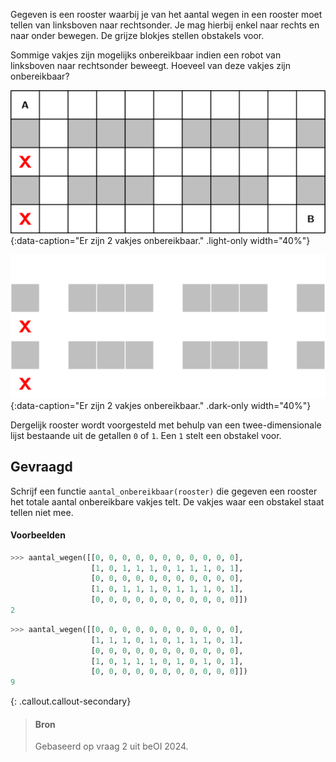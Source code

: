 Gegeven is een rooster waarbij je van het aantal wegen in een rooster moet tellen van linksboven naar rechtsonder. Je mag hierbij enkel naar rechts en naar onder bewegen. De grijze blokjes stellen obstakels voor.

Sommige vakjes zijn mogelijks onbereikbaar indien een robot van linksboven naar rechtsonder beweegt. Hoeveel van deze vakjes zijn onbereikbaar?

![Er zijn 2 vakjes onbereikbaar.](media/image.png "Er zijn 2 vakjes onbereikbaar."){:data-caption="Er zijn 2 vakjes onbereikbaar." .light-only width="40%"}

![Er zijn 2 vakjes onbereikbaar.](media/image_dark.png "Er zijn 2 vakjes onbereikbaar."){:data-caption="Er zijn 2 vakjes onbereikbaar." .dark-only width="40%"}

Dergelijk rooster wordt voorgesteld met behulp van een twee-dimensionale lijst bestaande uit de getallen `0` of `1`. Een `1` stelt een obstakel voor.

## Gevraagd
Schrijf een functie `aantal_onbereikbaar(rooster)` die gegeven een rooster het totale aantal onbereikbare vakjes telt. De vakjes waar een obstakel staat tellen niet mee.

#### Voorbeelden

```python
>>> aantal_wegen([[0, 0, 0, 0, 0, 0, 0, 0, 0, 0, 0], 
                  [1, 0, 1, 1, 1, 0, 1, 1, 1, 0, 1], 
                  [0, 0, 0, 0, 0, 0, 0, 0, 0, 0, 0], 
                  [1, 0, 1, 1, 1, 0, 1, 1, 1, 0, 1],
                  [0, 0, 0, 0, 0, 0, 0, 0, 0, 0, 0]])
2
```

```python
>>> aantal_wegen([[0, 0, 0, 0, 0, 0, 0, 0, 0, 0, 0], 
                  [1, 1, 1, 0, 1, 0, 1, 1, 1, 0, 1], 
                  [0, 0, 0, 0, 0, 0, 0, 0, 0, 0, 0], 
                  [1, 0, 1, 1, 1, 0, 1, 0, 1, 0, 1],
                  [0, 0, 0, 0, 0, 0, 0, 0, 0, 0, 0]])
9
```

{: .callout.callout-secondary}
>#### Bron
> Gebaseerd op vraag 2 uit beOI 2024.
